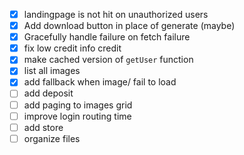 
- [X] landingpage is not hit on unauthorized users
- [X] Add download button in place of generate (maybe)
- [X] Gracefully handle failure on fetch failure
- [X] fix low credit info credit
- [X] make cached version of `getUser` function
- [X] list all images
- [X] add fallback when image/ fail to load
- [ ] add deposit
- [ ] add paging to images grid
- [ ] improve login routing time
- [ ] add store
- [ ] organize files